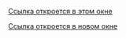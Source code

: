   <p><a href="https://yandex.ru/">Ссылка откроется в этом окне</a></p>
  <p><a href="https://www.google.ru/" target="_blank">Ссылка откроется в новом окне</a></p>
